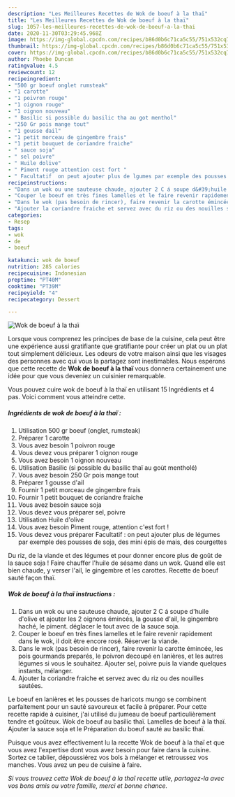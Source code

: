 ```yaml
---
description: "Les Meilleures Recettes de Wok de boeuf à la thaï"
title: "Les Meilleures Recettes de Wok de boeuf à la thaï"
slug: 1057-les-meilleures-recettes-de-wok-de-boeuf-a-la-thai
date: 2020-11-30T03:29:45.968Z
image: https://img-global.cpcdn.com/recipes/b86d0b6c71ca5c55/751x532cq70/wok-de-boeuf-a-la-thai-photo-principale-de-la-recette.jpg
thumbnail: https://img-global.cpcdn.com/recipes/b86d0b6c71ca5c55/751x532cq70/wok-de-boeuf-a-la-thai-photo-principale-de-la-recette.jpg
cover: https://img-global.cpcdn.com/recipes/b86d0b6c71ca5c55/751x532cq70/wok-de-boeuf-a-la-thai-photo-principale-de-la-recette.jpg
author: Phoebe Duncan
ratingvalue: 4.5
reviewcount: 12
recipeingredient:
- "500 gr boeuf onglet rumsteak"
- "1 carotte"
- "1 poivron rouge"
- "1 oignon rouge"
- "1 oignon nouveau"
- " Basilic si possible du basilic tha au got menthol"
- "250 Gr pois mange tout"
- "1 gousse dail"
- "1 petit morceau de gingembre frais"
- "1 petit bouquet de coriandre fraiche"
- " sauce soja"
- " sel poivre"
- " Huile dolive"
- " Piment rouge attention cest fort "
- " Facultatif  on peut ajouter plus de lgumes par exemple des pousses de soja des mini pis de mais des courgettes"
recipeinstructions:
- "Dans un wok ou une sauteuse chaude, ajouter 2 C á soupe d&#39;huile d&#39;olive et ajouter les 2 oignons émincés, la gousse d&#39;ail, le gingembre haché, le piment. déglacer le tout avec de la sauce soja."
- "Couper le boeuf en très fines lamelles et le faire revenir rapidement dans le wok, il doit être encore rosé. Réserver la viande."
- "Dans le wok (pas besoin de rincer), faire revenir la carotte émincée, les pois gourmands preparés, le poivron decoupé en lanières, et les autres légumes si vous le souhaitez. Ajouter sel, poivre puis la viande quelques instants, mélanger."
- "Ajouter la coriandre fraiche et servez avec du riz ou des nouilles sautées."
categories:
- Resep
tags:
- wok
- de
- boeuf

katakunci: wok de boeuf 
nutrition: 285 calories
recipecuisine: Indonesian
preptime: "PT40M"
cooktime: "PT39M"
recipeyield: "4"
recipecategory: Dessert

---
```



![Wok de boeuf à la thaï](https://img-global.cpcdn.com/recipes/b86d0b6c71ca5c55/751x532cq70/wok-de-boeuf-a-la-thai-photo-principale-de-la-recette.jpg)

Lorsque vous comprenez les principes de base de la cuisine, cela peut être une expérience aussi gratifiante que gratifiante pour créer un plat ou un plat tout simplement délicieux. Les odeurs de votre maison ainsi que les visages des personnes avec qui vous la partagez sont inestimables. Nous espérons que cette recette de <strong> Wok de boeuf à la thaï </strong> vous donnera certainement une idée pour que vous deveniez un cuisinier remarquable.

<!--inarticleads1-->

Vous pouvez cuire wok de boeuf à la thaï en utilisant 15 Ingrédients et 4 pas. Voici comment vous atteindre cette.

##### Ingrédients de wok de boeuf à la thaï :

1. Utilisation 500 gr boeuf (onglet, rumsteak)
1. Préparer 1 carotte
1. Vous avez besoin 1 poivron rouge
1. Vous devez vous préparer 1 oignon rouge
1. Vous avez besoin 1 oignon nouveau
1. Utilisation  Basilic (si possible du basilic thaï au goùt mentholé)
1. Vous avez besoin 250 Gr pois mange tout
1. Préparer 1 gousse d&#39;ail
1. Fournir 1 petit morceau de gingembre frais
1. Fournir 1 petit bouquet de coriandre fraiche
1. Vous avez besoin  sauce soja
1. Vous devez vous préparer  sel, poivre
1. Utilisation  Huile d&#39;olive
1. Vous avez besoin  Piment rouge, attention c&#39;est fort !
1. Vous devez vous préparer  Facultatif : on peut ajouter plus de légumes par exemple des pousses de soja, des mini épis de mais, des courgettes


Du riz, de la viande et des légumes et pour donner encore plus de goût de la sauce soja ! Faire chauffer l&#39;huile de sésame dans un wok. Quand elle est bien chaude, y verser l&#39;ail, le gingembre et les carottes. Recette de boeuf sauté façon thaï. 

<!--inarticleads2-->

##### Wok de boeuf à la thaï instructions :

1. Dans un wok ou une sauteuse chaude, ajouter 2 C á soupe d&#39;huile d&#39;olive et ajouter les 2 oignons émincés, la gousse d&#39;ail, le gingembre haché, le piment. déglacer le tout avec de la sauce soja.
1. Couper le boeuf en très fines lamelles et le faire revenir rapidement dans le wok, il doit être encore rosé. Réserver la viande.
1. Dans le wok (pas besoin de rincer), faire revenir la carotte émincée, les pois gourmands preparés, le poivron decoupé en lanières, et les autres légumes si vous le souhaitez. Ajouter sel, poivre puis la viande quelques instants, mélanger.
1. Ajouter la coriandre fraiche et servez avec du riz ou des nouilles sautées.


Le boeuf en lanières et les pousses de haricots mungo se combinent parfaitement pour un sauté savoureux et facile à préparer. Pour cette recette rapide à cuisiner, j&#39;ai utilisé du jumeau de boeuf particulièrement tendre et goûteux. Wok de boeuf au basilic thaï. Lamelles de boeuf à la thaï. Ajouter la sauce soja et le Préparation du boeuf sauté au basilic thaï. 

<!--inarticleads1-->

<p>
Puisque vous avez effectivement lu la recette Wok de boeuf à la thaï et que vous avez l'expertise dont vous avez besoin pour faire dans la cuisine. Sortez ce tablier, dépoussiérez vos bols à mélanger et retroussez vos manches. Vous avez un peu de cuisine à faire.
</p>

<p>
<i>Si vous trouvez cette Wok de boeuf à la thaï recette utile, partagez-la avec vos bons amis ou votre famille, merci et bonne chance.</i>
</p>
